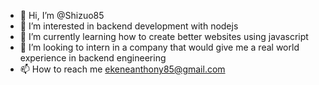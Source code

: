 - 👋 Hi, I’m @Shizuo85
- 👀 I’m interested in backend development with nodejs
- 🌱 I’m currently learning how to create better websites using javascript
- 💞️ I’m looking to intern in a company that would give me a real world experience in backend engineering
- 📫 How to reach me ekeneanthony85@gmail.com

<!---
Shizuo85/Shizuo85 is a ✨ special ✨ repository because its `README.md` (this file) appears on your GitHub profile.
You can click the Preview link to take a look at your changes.
--->
